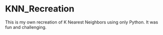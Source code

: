 # KNN_Recreation
This is my own recreation of K Nearest Neighbors using only Python. It was fun and challenging.
